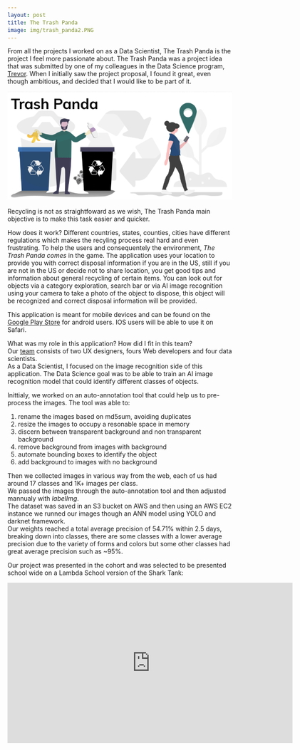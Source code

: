 ```yaml
---
layout: post
title: The Trash Panda
image: img/trash_panda2.PNG
---
```


From all the projects I worked on as a Data Scientist, The Trash Panda is the project I feel more passionate about.
The Trash Panda was a project idea that was submitted by one of my colleagues in the Data Science program, <a href="https://github.com/Tclack88" target="_blank">Trevor</a>. When I initially saw the project proposal, I found it great, even though ambitious, and decided that I would like to be part of it.

![](img/trash_panda.PNG)

Recycling is not as straightfoward as we wish, The Trash Panda main objective is to make this task easier and quicker.

How does it work?
Different countries, states, counties, cities have different regulations which makes the recyling process real hard and even frustrating. 
To help the users and consequentely the environment, *The Trash Panda comes* in the game. 
The application uses your location to provide you with correct disposal information if you are in the US, still if you are not in the US or decide not to share location, you get good tips and information about general recycling of certain items.
You can look out for objects via a category exploration, search bar or via AI image recognition using your camera to take a photo of the object to dispose, this object will be recognized and correct disposal information will be provided. 

This application is meant for mobile devices and can be found on the <a href="https://play.google.com/store/apps/details?id=com.thetrashpanda.twa" target="_blank">Google Play Store</a> for android users. 
IOS users will be able to use it on Safari.

What was my role in this application? How did I fit in this team?  
Our <a href="https://thetrashpanda.com/splash/team" target="_blank">team</a> consists of two UX designers, fours Web developers and four data scientists.   
As a Data Scientist, I focused on the image recognition side of this application. The Data Science goal was to be able to train an AI image recognition model that could identify different classes of objects.

Inittialy, we worked on an auto-annotation tool that could help us to pre-process the images. 
The tool was able to: 
1. rename the images based on md5sum, avoiding duplicates
2. resize the images to occupy a resonable space in memory
3. discern between transparent background and non transparent background
4. remove background from images with background
5. automate bounding boxes to identify the object
6. add background to images with no background

Then we collected images in various way from the web, each of us had around 17 classes and 1K+ images per class.  
We passed the images through the auto-annotation tool and then adjusted mannualy with *labelImg*.  
The dataset was saved in an S3 bucket on AWS and then using an AWS EC2 instance we runned our images though an ANN model using YOLO and darknet framework.  
Our weights reached a total  average precision of 54.71% within 2.5 days, breaking down into classes, there are some classes with a lower average precision due to the variety of forms and colors but some other classes had great average precision such as ~95%.  

Our project was presented in the cohort and was selected to be presented school wide on a Lambda School version of the Shark Tank:  
<iframe width="640" height="360" src="https://www.youtube.com/embed/7g_kUKm5QIY?start=1365" frameborder="0" allow="accelerometer; autoplay; encrypted-media; gyroscope; picture-in-picture" allowfullscreen></iframe>




